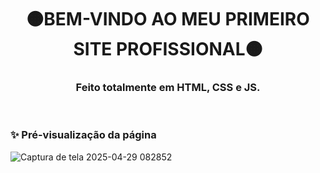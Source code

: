<!-- Cabeçario -->

<div align="center">
  <h1>
🟠BEM-VINDO AO MEU PRIMEIRO SITE PROFISSIONAL🟠
  </h1>
  <h3>
   Feito totalmente em HTML, CSS e JS.
  </h3>
    
</div>

<br>

 <!-- Pré-visualização da primeira página -->
<h3>
    ✨ Pré-visualização da página
</h3>

![Captura de tela 2025-04-29 082852](https://github.com/user-attachments/assets/4ce126ff-446c-4fb9-8a84-88f45ebe10da)
